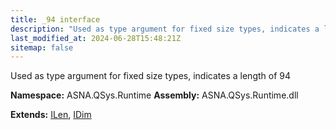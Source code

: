 ```yaml
---
title: _94 interface
description: "Used as type argument for fixed size types, indicates a length of 94  "
last_modified_at: 2024-06-28T15:48:21Z
sitemap: false
---
```


Used as type argument for fixed size types, indicates a length of 94 

**Namespace:** ASNA.QSys.Runtime
**Assembly:** ASNA.QSys.Runtime.dll

**Extends:** [ILen](/reference/runtime/qsys-runtime/i-len.html), [IDim](/reference/runtime/qsys-runtime/i-dim.html)
<br>
<br>
